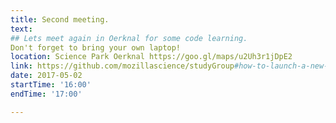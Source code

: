 ```yaml
---
title: Second meeting.
text: 
## Lets meet again in Oerknal for some code learning. 
Don't forget to bring your own laptop!
location: Science Park Oerknal https://goo.gl/maps/u2Uh3r1jDpE2
link: https://github.com/mozillascience/studyGroup#how-to-launch-a-new-event
date: 2017-05-02
startTime: '16:00'
endTime: '17:00'

---
```

